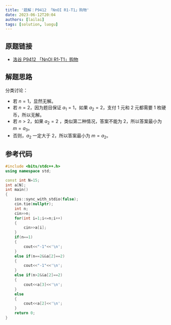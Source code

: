 ```yaml
---
title: '题解：P9412 「NnOI R1-T1」购物'
date: 2023-06-12T20:04
authors: [lailai]
tags: [solution, luogu]
---
```


## 原题链接

- [洛谷 P9412 「NnOI R1-T1」购物](https://www.luogu.com.cn/problem/P9412)

<!-- truncate -->

## 解题思路

分类讨论：

- 若 $n=1$，显然无解。
- 若 $n=2$，因为题目保证 $a_1=1$，如果 $a_2=2$，支付 $1$ 元和 $2$ 元都需要 $1$ 枚硬币，所以无解。
- 若 $n>2$，如果 $a_2=2$ ，类似第二种情况，答案不能为 $2$，所以答案最小为 $m=a_3$。
- 否则，$a_2$ 一定大于 $2$，所以答案最小为 $m=a_2$。

## 参考代码

```cpp
#include <bits/stdc++.h>
using namespace std;

const int N=15;
int a[N];
int main()
{
	ios::sync_with_stdio(false);
	cin.tie(nullptr);
	int n;
	cin>>n;
	for(int i=1;i<=n;i++)
	{
		cin>>a[i];
	}
	if(n==1)
	{
		cout<<"-1"<<'\n';
	}
	else if(n==2&&a[2]==2)
	{
		cout<<"-1"<<'\n';
	}
	else if(n>2&&a[2]==2)
	{
		cout<<a[3]<<'\n';
	}
	else
	{
		cout<<a[2]<<'\n';
	}
	return 0;
}
```
